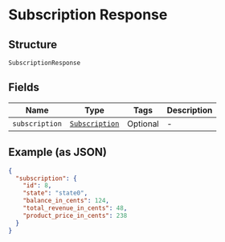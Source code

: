 
# Subscription Response

## Structure

`SubscriptionResponse`

## Fields

| Name | Type | Tags | Description |
|  --- | --- | --- | --- |
| `subscription` | [`Subscription`](../../doc/models/subscription.md) | Optional | - |

## Example (as JSON)

```json
{
  "subscription": {
    "id": 8,
    "state": "state0",
    "balance_in_cents": 124,
    "total_revenue_in_cents": 48,
    "product_price_in_cents": 238
  }
}
```

